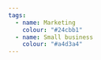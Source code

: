 ```yaml
---
tags:
  - name: Marketing
    colour: "#24cbb1"
  - name: Small business
    colour: "#a4d3a4"
---
```

